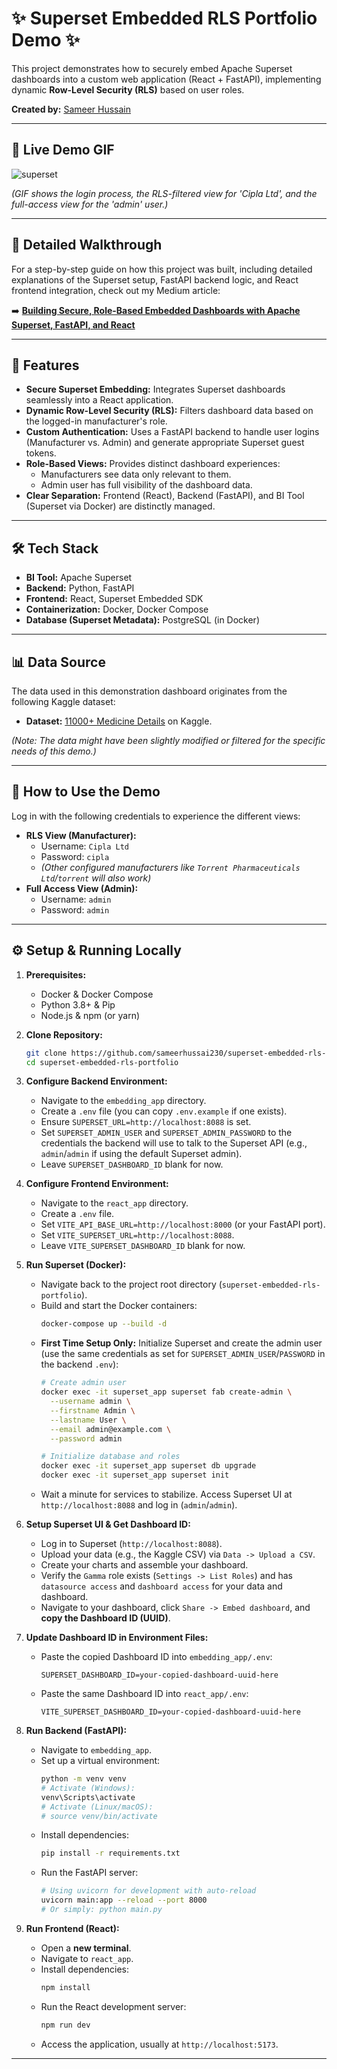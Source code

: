 # ✨ Superset Embedded RLS Portfolio Demo ✨

This project demonstrates how to securely embed Apache Superset dashboards into a custom web application (React + FastAPI), implementing dynamic **Row-Level Security (RLS)** based on user roles.

**Created by:** [Sameer Hussain](https://www.linkedin.com/in/hussainsameer/)

---

## 🚀 Live Demo GIF

![superset](https://github.com/user-attachments/assets/0abd3412-bd8c-40d3-8fd4-984bb7212e17)


*(GIF shows the login process, the RLS-filtered view for 'Cipla Ltd', and the full-access view for the 'admin' user.)*

---

## 📖 Detailed Walkthrough

For a step-by-step guide on how this project was built, including detailed explanations of the Superset setup, FastAPI backend logic, and React frontend integration, check out my Medium article:

➡️ [**Building Secure, Role-Based Embedded Dashboards with Apache Superset, FastAPI, and React**](https://medium.com/@sameerhussain230/building-secure-role-based-embedded-dashboards-with-apache-superset-fastapi-and-react-3798ed7f8651)

---

## 🌟 Features

*   **Secure Superset Embedding:** Integrates Superset dashboards seamlessly into a React application.
*   **Dynamic Row-Level Security (RLS):** Filters dashboard data based on the logged-in manufacturer's role.
*   **Custom Authentication:** Uses a FastAPI backend to handle user logins (Manufacturer vs. Admin) and generate appropriate Superset guest tokens.
*   **Role-Based Views:** Provides distinct dashboard experiences:
    *   Manufacturers see data only relevant to them.
    *   Admin user has full visibility of the dashboard data.
*   **Clear Separation:** Frontend (React), Backend (FastAPI), and BI Tool (Superset via Docker) are distinctly managed.

---

## 🛠️ Tech Stack

*   **BI Tool:** Apache Superset
*   **Backend:** Python, FastAPI
*   **Frontend:** React, Superset Embedded SDK
*   **Containerization:** Docker, Docker Compose
*   **Database (Superset Metadata):** PostgreSQL (in Docker)

---

## 📊 Data Source

The data used in this demonstration dashboard originates from the following Kaggle dataset:

*   **Dataset:** [11000+ Medicine Details](https://www.kaggle.com/datasets/singhnavjot2062001/11000-medicine-details) on Kaggle.

*(Note: The data might have been slightly modified or filtered for the specific needs of this demo.)*

---

## 🔑 How to Use the Demo

Log in with the following credentials to experience the different views:

*   **RLS View (Manufacturer):**
    *   Username: `Cipla Ltd`
    *   Password: `cipla`
    *   *(Other configured manufacturers like `Torrent Pharmaceuticals Ltd`/`torrent` will also work)*
*   **Full Access View (Admin):**
    *   Username: `admin`
    *   Password: `admin`

---

## ⚙️ Setup & Running Locally

1.  **Prerequisites:**
    *   Docker & Docker Compose
    *   Python 3.8+ & Pip
    *   Node.js & npm (or yarn)

2.  **Clone Repository:**
    ```bash
    git clone https://github.com/sameerhussai230/superset-embedded-rls-portfolio.git
    cd superset-embedded-rls-portfolio
    ```

3.  **Configure Backend Environment:**
    *   Navigate to the `embedding_app` directory.
    *   Create a `.env` file (you can copy `.env.example` if one exists).
    *   Ensure `SUPERSET_URL=http://localhost:8088` is set.
    *   Set `SUPERSET_ADMIN_USER` and `SUPERSET_ADMIN_PASSWORD` to the credentials the backend will use to talk to the Superset API (e.g., `admin`/`admin` if using the default Superset admin).
    *   Leave `SUPERSET_DASHBOARD_ID` blank for now.

4.  **Configure Frontend Environment:**
    *   Navigate to the `react_app` directory.
    *   Create a `.env` file.
    *   Set `VITE_API_BASE_URL=http://localhost:8000` (or your FastAPI port).
    *   Set `VITE_SUPERSET_URL=http://localhost:8088`.
    *   Leave `VITE_SUPERSET_DASHBOARD_ID` blank for now.

5.  **Run Superset (Docker):**
    *   Navigate back to the project root directory (`superset-embedded-rls-portfolio`).
    *   Build and start the Docker containers:
        ```bash
        docker-compose up --build -d
        ```
    *   **First Time Setup Only:** Initialize Superset and create the admin user (use the same credentials as set for `SUPERSET_ADMIN_USER`/`PASSWORD` in the backend `.env`):
        ```bash
        # Create admin user
        docker exec -it superset_app superset fab create-admin \
          --username admin \
          --firstname Admin \
          --lastname User \
          --email admin@example.com \
          --password admin

        # Initialize database and roles
        docker exec -it superset_app superset db upgrade
        docker exec -it superset_app superset init
        ```
    *   Wait a minute for services to stabilize. Access Superset UI at `http://localhost:8088` and log in (`admin`/`admin`).

6.  **Setup Superset UI & Get Dashboard ID:**
    *   Log in to Superset (`http://localhost:8088`).
    *   Upload your data (e.g., the Kaggle CSV) via `Data -> Upload a CSV`.
    *   Create your charts and assemble your dashboard.
    *   Verify the `Gamma` role exists (`Settings -> List Roles`) and has `datasource access` and `dashboard access` for your data and dashboard.
    *   Navigate to your dashboard, click `Share -> Embed dashboard`, and **copy the Dashboard ID (UUID)**.

7.  **Update Dashboard ID in Environment Files:**
    *   Paste the copied Dashboard ID into `embedding_app/.env`:
        ```dotenv
        SUPERSET_DASHBOARD_ID=your-copied-dashboard-uuid-here
        ```
    *   Paste the same Dashboard ID into `react_app/.env`:
        ```dotenv
        VITE_SUPERSET_DASHBOARD_ID=your-copied-dashboard-uuid-here
        ```

8.  **Run Backend (FastAPI):**
    *   Navigate to `embedding_app`.
    *   Set up a virtual environment:
        ```bash
        python -m venv venv
        # Activate (Windows):
        venv\Scripts\activate
        # Activate (Linux/macOS):
        # source venv/bin/activate
        ```
    *   Install dependencies:
        ```bash
        pip install -r requirements.txt
        ```
    *   Run the FastAPI server:
        ```bash
        # Using uvicorn for development with auto-reload
        uvicorn main:app --reload --port 8000
        # Or simply: python main.py
        ```

9.  **Run Frontend (React):**
    *   Open a **new terminal**.
    *   Navigate to `react_app`.
    *   Install dependencies:
        ```bash
        npm install
        ```
    *   Run the React development server:
        ```bash
        npm run dev
        ```
    *   Access the application, usually at `http://localhost:5173`.

---
